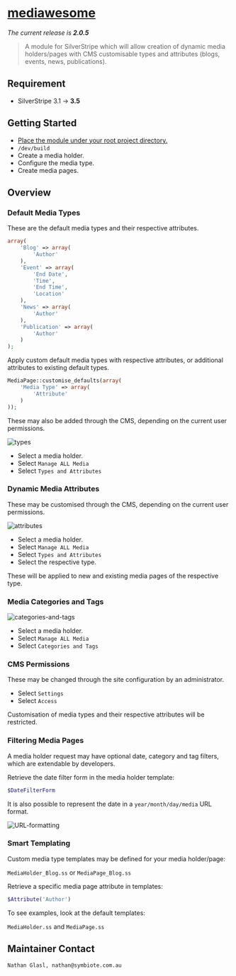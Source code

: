 # [mediawesome](https://packagist.org/packages/nglasl/silverstripe-mediawesome)

_The current release is **2.0.5**_

> A module for SilverStripe which will allow creation of dynamic media holders/pages with CMS customisable types and attributes (blogs, events, news, publications).

## Requirement

* SilverStripe 3.1 → **3.5**

## Getting Started

* [Place the module under your root project directory.](https://packagist.org/packages/nglasl/silverstripe-mediawesome)
* `/dev/build`
* Create a media holder.
* Configure the media type.
* Create media pages.

## Overview

### Default Media Types

These are the default media types and their respective attributes.

```php
array(
	'Blog' => array(
		'Author'
	),
	'Event' => array(
		'End Date',
		'Time',
		'End Time',
		'Location'
	),
	'News' => array(
		'Author'
	),
	'Publication' => array(
		'Author'
	)
);
```

Apply custom default media types with respective attributes, or additional attributes to existing default types.

```php
MediaPage::customise_defaults(array(
	'Media Type' => array(
		'Attribute'
	)
));
```

These may also be added through the CMS, depending on the current user permissions.

![types](https://raw.githubusercontent.com/nglasl/silverstripe-mediawesome/master/images/mediawesome-types.png)

* Select a media holder.
* Select `Manage ALL Media`
* Select `Types and Attributes`

### Dynamic Media Attributes

These may be customised through the CMS, depending on the current user permissions.

![attributes](https://raw.githubusercontent.com/nglasl/silverstripe-mediawesome/master/images/mediawesome-attributes.png)

* Select a media holder.
* Select `Manage ALL Media`
* Select `Types and Attributes`
* Select the respective type.

These will be applied to new and existing media pages of the respective type.

### Media Categories and Tags

![categories-and-tags](https://raw.githubusercontent.com/nglasl/silverstripe-mediawesome/master/images/mediawesome-categories-and-tags.png)

* Select a media holder.
* Select `Manage ALL Media`
* Select `Categories and Tags`

### CMS Permissions

These may be changed through the site configuration by an administrator.

* Select `Settings`
* Select `Access`

Customisation of media types and their respective attributes will be restricted.

### Filtering Media Pages

A media holder request may have optional date, category and tag filters, which are extendable by developers.

Retrieve the date filter form in the media holder template:

```php
$DateFilterForm
```

It is also possible to represent the date in a `year/month/day/media` URL format.

![URL-formatting](https://raw.githubusercontent.com/nglasl/silverstripe-mediawesome/master/images/mediawesome-URL-formatting.png)

### Smart Templating

Custom media type templates may be defined for your media holder/page:

`MediaHolder_Blog.ss` or `MediaPage_Blog.ss`

Retrieve a specific media page attribute in templates:

```php
$Attribute('Author')
```

To see examples, look at the default templates:

`MediaHolder.ss` and `MediaPage.ss`

## Maintainer Contact

	Nathan Glasl, nathan@symbiote.com.au
